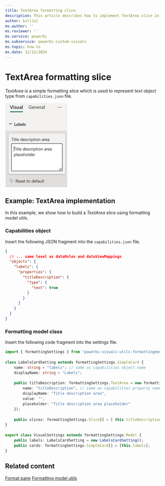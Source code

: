 ```yaml
---
title: TextArea formatting slice
description: This article describes how to implement TextArea slice in custom visuals using the formatting model utils
author: kullJul
ms.author: ''
ms.reviewer: ''
ms.service: powerbi
ms.subservice: powerbi-custom-visuals
ms.topic: how-to
ms.date: 12/12/2024
---
```


# TextArea formatting slice

*TextArea* is a simple formatting slice which is used to represent *text* object type from `capabilities.json` file.

![Screenshot of the TextArea slice](media/format-pane/text-area.png)

## Example: TextArea implementation

In this example, we show how to build a *TextArea* slice using formatting model utils.

### Capabilities object

Insert the following JSON fragment into the `capabilities.json` file.

```json
{
  // ... same level as dataRoles and dataViewMappings
  "objects": {
    "labels": {
      "properties": {
        "titleDescription": {
          "type": {
            "text": true
          }
        }
      }
    }
  }
}
```

### Formatting model class

Insert the following code fragment into the settings file.

```typescript
import { formattingSettings } from "powerbi-visuals-utils-formattingmodel";

class LabelsCardSetting extends formattingSettings.SimpleCard {
    name: string = "labels"; // same as capabilities object name
    displayName: string = "Labels";

    public titleDescription: formattingSettings.TextArea = new formattingSettings.TextArea({
        name: "titleDescription", // same as capabilities property name
        displayName: "Title description area",
        value: "",
        placeholder: "Title description area placeholder"
    });

    public slices: formattingSettings.Slice[] = [ this.titleDescription ];
}

export class VisualSettings extends formattingSettings.Model {
    public labels: LabelsCardSetting = new LabelsCardSetting();
    public cards: formattingSettings.SimpleCard[] = [this.labels];
}
```

## Related content

[Format pane](format-pane-general.md)
[Formatting model utils](utils-formatting-model.md)